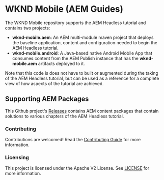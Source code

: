# WKND Mobile (AEM Guides)

The WKND Mobile repository supports the AEM Headless tutorial and contains two projects:

* **wknd-mobile.aem**: An AEM multi-module maven project that deploys the baseline application, content and configuration needed to begin the AEM Headless tutorial.
* **wknd-mobile.android**: A Java-based native Android Mobile App that consumes content from the AEM Publish instance that has the **wknd-mobile.aem** artifacts deployed to it.

Note that this code is does not have to built or augmented during the taking of the AEM Headless tutorial, but can be used as a reference for a complete view of how aspects of the tutorial are achieved.

## Supporting AEM Packages

This Github project's [Releases](https://github.com/adobe/aem-guides-wknd-mobile/releases/) contains AEM content packages that contain solutions to various chapters of the AEM Headless tutorial.

### Contributing

Contributions are welcomed! Read the [Contributing Guide](./CONTRIBUTING.md) for more information.

### Licensing

This project is licensed under the Apache V2 License. See [LICENSE](./LICENSE) for more information.
